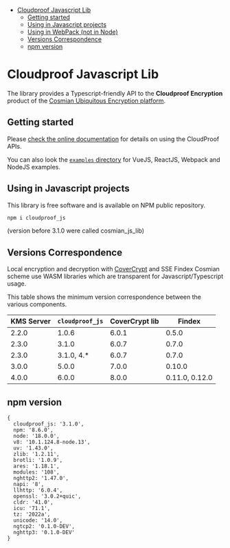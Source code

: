 <!-- toc -->

- [Cloudproof Javascript Lib](#cloudproof-javascript-lib)
  - [Getting started](#getting-started)
  - [Using in Javascript projects](#using-in-javascript-projects)
  - [Using in WebPack (not in Node)](#using-in-webpack-not-in-node)
  - [Versions Correspondence](#versions-correspondence)
  - [npm version](#npm-version)

<!-- tocstop -->

# Cloudproof Javascript Lib

The library provides a Typescript-friendly API to the **Cloudproof Encryption** product of the [Cosmian Ubiquitous Encryption platform](https://cosmian.com).

## Getting started

Please [check the online documentation](https://docs.cosmian.com/cloudproof_encryption/use_cases_benefits/) for details on using the CloudProof APIs.

You can also look the [`examples` directory](examples) for VueJS, ReactJS, Webpack and NodeJS examples.

## Using in Javascript projects

This library is free software and is available on NPM public repository.

```bash
npm i cloudproof_js
```

(version before 3.1.0 were called cosmian_js_lib)

## Versions Correspondence

Local encryption and decryption with [CoverCrypt](https://github.com/Cosmian/cover_crypt) and SSE Findex Cosmian scheme use WASM libraries which are transparent for Javascript/Typescript usage.

This table shows the minimum version correspondence between the various components.

| KMS Server | `cloudproof_js` | CoverCrypt lib | Findex         |
| ---------- | --------------- | -------------- | -------------- |
| 2.2.0      | 1.0.6           | 6.0.1          | 0.5.0          |
| 2.3.0      | 3.1.0           | 6.0.7          | 0.7.0          |
| 2.3.0      | 3.1.0, 4.\*     | 6.0.7          | 0.7.0          |
| 3.0.0      | 5.0.0           | 7.0.0          | 0.10.0         |
| 4.0.0      | 6.0.0           | 8.0.0          | 0.11.0, 0.12.0 |

## npm version

```
{
  cloudproof_js: '3.1.0',
  npm: '8.6.0',
  node: '18.0.0',
  v8: '10.1.124.8-node.13',
  uv: '1.43.0',
  zlib: '1.2.11',
  brotli: '1.0.9',
  ares: '1.18.1',
  modules: '108',
  nghttp2: '1.47.0',
  napi: '8',
  llhttp: '6.0.4',
  openssl: '3.0.2+quic',
  cldr: '41.0',
  icu: '71.1',
  tz: '2022a',
  unicode: '14.0',
  ngtcp2: '0.1.0-DEV',
  nghttp3: '0.1.0-DEV'
}
```
